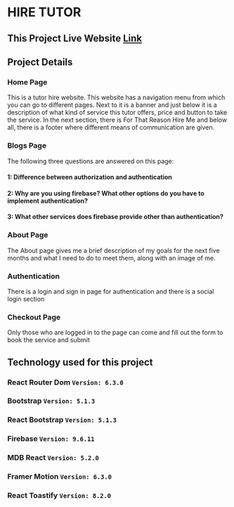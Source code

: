 # HIRE TUTOR

## This Project Live Website [Link](https://hire-tutor-f0b91.web.app/)

## Project Details

### Home Page

This is a tutor hire website. This website has a navigation menu from which you can go to different pages. Next to it is a banner and just below it is a description of what kind of service this tutor offers, price and button to take the service. In the next section, there is For That Reason Hire Me and below all, there is a footer where different means of communication are given.

### Blogs Page

The following three questions are answered on this page:

#### 1: **Difference between authorization and authentication**

#### 2: **Why are you using firebase? What other options do you have to implement authentication?**

#### 3: **What other services does firebase provide other than authentication?**

### About Page

The About page gives me a brief description of my goals for the next five months and what I need to do to meet them, along with an image of me.

### Authentication

There is a login and sign in page for authentication and there is a social login section

### Checkout Page

Only those who are logged in to the page can come and fill out the form to book the service and submit

## Technology used for this project

### React Router Dom `Version: 6.3.0`

### Bootstrap `Version: 5.1.3`

### React Bootstrap `Version: 5.1.3`

### Firebase `Version: 9.6.11`

### MDB React `Version: 5.2.0`

### Framer Motion `Version: 6.3.0`

### React Toastify `Version: 8.2.0`
